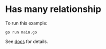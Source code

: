 # Has many relationship

To run this example:

```shell
go run main.go
```

See [docs](https://bun.uptrace.dev/guide/relations.html#has-many-relation) for details.
